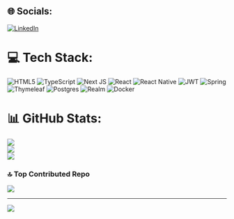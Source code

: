 
## 🌐 Socials:
[![LinkedIn](https://img.shields.io/badge/LinkedIn-%230077B5.svg?logo=linkedin&logoColor=white)](https://linkedin.com/in/jean-santos-diniz-9ba772246) 

# 💻 Tech Stack:
![HTML5](https://img.shields.io/badge/html5-%23E34F26.svg?style=for-the-badge&logo=html5&logoColor=white) ![TypeScript](https://img.shields.io/badge/typescript-%23007ACC.svg?style=for-the-badge&logo=typescript&logoColor=white) ![Next JS](https://img.shields.io/badge/Next-black?style=for-the-badge&logo=next.js&logoColor=white) ![React](https://img.shields.io/badge/react-%2320232a.svg?style=for-the-badge&logo=react&logoColor=%2361DAFB) ![React Native](https://img.shields.io/badge/react_native-%2320232a.svg?style=for-the-badge&logo=react&logoColor=%2361DAFB) ![JWT](https://img.shields.io/badge/JWT-black?style=for-the-badge&logo=JSON%20web%20tokens) ![Spring](https://img.shields.io/badge/spring-%236DB33F.svg?style=for-the-badge&logo=spring&logoColor=white) ![Thymeleaf](https://img.shields.io/badge/Thymeleaf-%23005C0F.svg?style=for-the-badge&logo=Thymeleaf&logoColor=white)    ![Postgres](https://img.shields.io/badge/postgres-%23316192.svg?style=for-the-badge&logo=postgresql&logoColor=white) ![Realm](https://img.shields.io/badge/Realm-39477F?style=for-the-badge&logo=realm&logoColor=white) ![Docker](https://img.shields.io/badge/docker-%230db7ed.svg?style=for-the-badge&logo=docker&logoColor=white)
# 📊 GitHub Stats:
![](https://github-readme-stats.vercel.app/api?username=Jean-Diniz&theme=darcula&hide_border=false&include_all_commits=true&count_private=true)<br/>
![](https://github-readme-streak-stats.herokuapp.com/?user=Jean-Diniz&theme=darcula&hide_border=false)<br/>
![](https://github-readme-stats.vercel.app/api/top-langs/?username=Jean-Diniz&theme=darcula&hide_border=false&include_all_commits=true&count_private=true&layout=compact)<br/>
### 🔝 Top Contributed Repo
![](https://github-contributor-stats.vercel.app/api?username=Jean-Diniz&limit=5&theme=dracula&combine_all_yearly_contributions=true)

---
[![](https://visitcount.itsvg.in/api?id=Jean-Diniz&icon=0&color=6)](https://visitcount.itsvg.in)

<!-- Proudly created with GPRM ( https://gprm.itsvg.in ) -->
